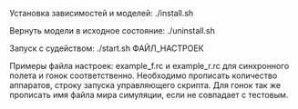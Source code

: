 Установка зависимостей и моделей:
./install.sh

Вернуть модели в исходное состояние:
./uninstall.sh

Запуск с судейством:
./start.sh ФАЙЛ_НАСТРОЕК

Примеры файла настроек: example_f.rc и example_r.rc для синхронного полета и гонок соответственно.
Необходимо прописать количество аппаратов, строку запуска управляющего скрипта.
Для гонок так же прописать имя файла мира симуляции, если не совпадает с тестовым.
